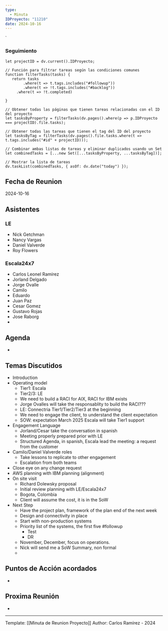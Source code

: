 ```yaml
---
type:
  - Minuta
IDProyecto: "11210"
date: 2024-10-16
---
```

`

### Seguimiento

```dataviewjs
let projectID = dv.current().IDProyecto;

// Función para filtrar tareas según las condiciones comunes
function filterTasks(tasks) {
   return tasks
        .where(t => t.tags.includes("#followup"))
        .where(t => !t.tags.includes("#backlog"))
     .where(t => !t.completed)
        
}

// Obtener todas las páginas que tienen tareas relacionadas con el ID del proyecto
let tasksByProperty = filterTasks(dv.pages().where(p => p.IDProyecto === projectID).file.tasks);

// Obtener todas las tareas que tienen el tag del ID del proyecto
let tasksByTag = filterTasks(dv.pages().file.tasks.where(t => t.tags.includes("#id" + projectID)));

// Combinar ambas listas de tareas y eliminar duplicados usando un Set
let combinedTasks = [...new Set([...tasksByProperty, ...tasksByTag])];

// Mostrar la lista de tareas
dv.taskList(combinedTasks, { asOf: dv.date("today") });
 ```
## Fecha de Reunion
2024-10-16

## Asistentes

### LE
* Nick Getchman
* Nancy Vargas
* Daniel Valverde
* Roy Flowers
### Escala24x7
- Carlos Leonel Ramírez
-  Jorland Delgado
- Jorge Ovalle
- Camilo
- Eduardo
- Juan Paz
- Cesar Gomez
- Gustavo Rojas
- Jose Raborg
- 

## Agenda
* 
## Temas Discutidos
*  Introduction
* Operating model
	* Tier1: Escala
	* Tier2/3: LE
	* We need to build a RACI for AIX, RACI for IBM exists
	* Jorge Ovalles will take the responsablity to build the RACI???
	* LE: Connectria Tier1/Tier2/Tier3 at the beginning
	* We need to engage the client, to understand the client expectation
	* SOW: expectation March 2025 Escala will take Tier1 support
* Engagement Language
	* Jorland/Cesar take the conversation in spanish
	* Meeting properly prepared prior with LE
	* Structured Agenda, in spanish, Escala lead the meeting: a request from the customer
* Camilo/Daniel Valverde roles
	* Take lessons to replicate to other engagement
	* Escalation from both teams
* Close eye on any change request
* AWS planning with IBM planning (alignment)
* On site visit
	* Richard Dolewsky proposal
	* Initial review planning with LE/Escala24x7
	* Bogota, Colombia
	* Client will assume the cost, it is in the SoW
* Next Step
	* Have the project plan, framework of the plan end of  the next week
	* Design and connectivity in place
	* Start with non-production systems
	* Priority list of the systems, the first five #followup 
		* Test
		* DR
	* November, December, focus on operations.
	* Nick will send me a SoW Summary, non formal
	* 

## Puntos de Acción acordados
- 

## Proxima Reunión
*   

---
Template: [[Minuta de Reunion Proyecto]]
Author: Carlos Ramírez - 2024
